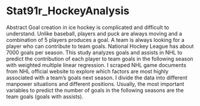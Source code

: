 # Stat91r_HockeyAnalysis

Abstract
Goal creation in ice hockey is complicated and difficult to understand. 
Unlike baseball, players and puck are always moving and a combination of 5 players produces a goal.
A team is always looking for a player who can contribute to team goals. 
National Hockey League has about 7000 goals per season. This study analyzes goals and assists in NHL to predict the contribution of each player to team goals in the following season with weighted multiple linear regression. 
I scraped NHL game documents from NHL official website to explore which factors are most highly associated with a team’s goals next season. I divide the data into different manpower situations and different positions. 
Usually, the most important variables to predict the number of goals in the following seasons are the team goals (goals with assists).
